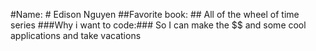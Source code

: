 #Name: #
Edison Nguyen
##Favorite book: ##
All of the wheel of time series
###Why i want to code:###
So I can make the $$ and some cool applications and take vacations
